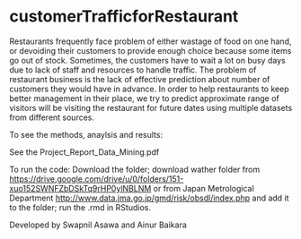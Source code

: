 # customerTrafficforRestaurant


Restaurants frequently face problem of either wastage of food on one hand, or devoiding their
customers to provide enough choice because some items go out of stock. Sometimes, the
customers have to wait a lot on busy days due to lack of staff and resources to handle traffic. The
problem of restaurant business is the lack of effective prediction about number of customers they
would have in advance. In order to help restaurants to keep better management in their place, we
try to predict approximate range of visitors will be visiting the restaurant for future dates using
multiple datasets from different sources. 

To see the methods, anaylsis and results:

See the Project_Report_Data_Mining.pdf

To run the code:
Download the folder; download wather folder from https://drive.google.com/drive/u/0/folders/151-xuo152SWNFZbDSkTq9rHP0ylNBLNM or from Japan Metrological Department http://www.data.jma.go.jp/gmd/risk/obsdl/index.php and add it to the folder; run the .rmd in RStudios.


Developed by Swapnil Asawa and Ainur Baikara
